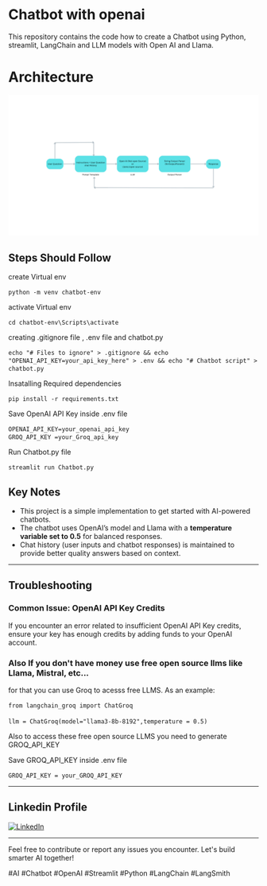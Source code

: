 # Chatbot with openai

This repository contains the code how to create a Chatbot using  Python, streamlit, LangChain and LLM models with Open AI and Llama.


# Architecture
![Architecture](Architecture/Simple%20chatbot%20Flow%20chart.png)
## Steps Should Follow

create Virtual env

  ```
  python -m venv chatbot-env
  ```
activate Virtual env

  ```
  cd chatbot-env\Scripts\activate
  ```
creating .gitignore file , .env file and chatbot.py

  ```
  echo "# Files to ignore" > .gitignore && echo "OPENAI_API_KEY=your_api_key_here" > .env && echo "# Chatbot script" > chatbot.py
  ```
Insatalling Required dependencies

  ```
  pip install -r requirements.txt
  ```

Save OpenAI API Key inside .env file
  ```
  OPENAI_API_KEY=your_openai_api_key  
  GROQ_API_KEY =your_Groq_api_key
  ```

Run Chatbot.py file

  ```
  streamlit run Chatbot.py
  ```

## Key Notes
- This project is a simple implementation to get started with AI-powered chatbots.
- The chatbot uses OpenAI’s model and Llama  with a **temperature variable set to 0.5** for balanced responses.
- Chat history (user inputs and chatbot responses) is maintained to provide better quality answers based on context.

---

## Troubleshooting

### Common Issue: OpenAI API Key Credits
If you encounter an error related to insufficient OpenAI API Key credits, ensure your key has enough credits by adding funds to your OpenAI account.

### Also If you don't have money use free open source llms like Llama, Mistral, etc...

for that you can use Groq to acesss free LLMS. As an example:

  ```
  from langchain_groq import ChatGroq  

  llm = ChatGroq(model="llama3-8b-8192",temperature = 0.5)
  ```

Also to access these free open source LLMS you need to generate GROQ_API_KEY

Save GROQ_API_KEY inside .env file
  ```
  GROQ_API_KEY = your_GROQ_API_KEY
  ```

---

## Linkedin Profile

[![LinkedIn](https://img.shields.io/badge/LinkedIn-Isuru%20Madhushan-blue?logo=linkedin&style=for-the-badge)](https://www.linkedin.com/in/isuru-madhushan-096878273/)


---

Feel free to contribute or report any issues you encounter. Let's build smarter AI together!

#AI #Chatbot #OpenAI #Streamlit #Python #LangChain #LangSmith

